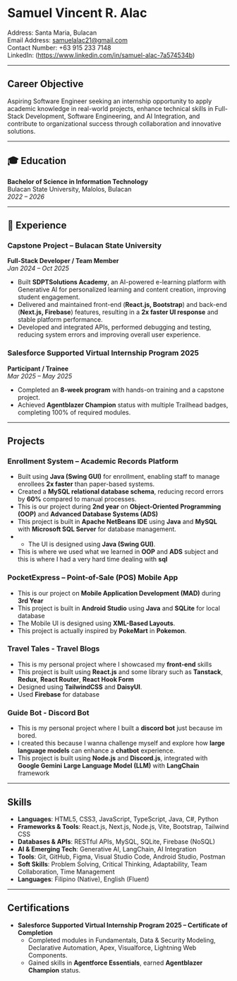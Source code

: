 # Samuel Vincent R. Alac

Address: Santa Maria, Bulacan  
Email Address: samuelalac21@gmail.com  
Contact Number: +63 915 233 7148  
LinkedIn: (https://www.linkedin.com/in/samuel-alac-7a574534b)

---

## Career Objective
Aspiring Software Engineer seeking an internship opportunity to apply academic knowledge in real-world projects, enhance technical skills in Full-Stack Development, Software Engineering, and AI Integration, and contribute to organizational success through collaboration and innovative solutions.

---

## 🎓 Education
**Bachelor of Science in Information Technology**  
Bulacan State University, Malolos, Bulacan  
*2022 – 2026*

---

## 💼 Experience

### Capstone Project – Bulacan State University  
**Full-Stack Developer / Team Member**  
*Jan 2024 – Oct 2025*
- Built **SDPTSolutions Academy**, an AI-powered e-learning platform with Generative AI for personalized learning and content creation, improving student engagement.  
- Delivered and maintained front-end (**React.js, Bootstrap**) and back-end (**Next.js, Firebase**) features, resulting in a **2x faster UI response** and stable platform performance.  
- Developed and integrated APIs, performed debugging and testing, reducing system errors and improving overall user experience.  

### Salesforce Supported Virtual Internship Program 2025  
**Participant / Trainee**  
*Mar 2025 – May 2025*
- Completed an **8-week program** with hands-on training and a capstone project.  
- Achieved **Agentblazer Champion** status with multiple Trailhead badges, completing 100% of required modules.  

---

## Projects

### Enrollment System – Academic Records Platform  
- Built using **Java (Swing GUI)** for enrollment, enabling staff to manage enrollees **2x faster** than paper-based systems.  
- Created a **MySQL relational database schema**, reducing record errors by **60%** compared to manual processes.
- This is our project during **2nd year** on **Object-Oriented Programming (OOP)** and **Advanced Database Systems (ADS)**
- This project is built in **Apache NetBeans IDE** using **Java** and **MySQL** with **Microsoft SQL Server** for database management.
- - The UI is designed using **Java (Swing GUI)**.
- This is where we used what we learned in **OOP** and **ADS** subject and this is where I had a very hard time dealing with **sql**
  
### PocketExpress – Point-of-Sale (POS) Mobile App     
- This is our project on **Mobile Application Development (MAD)** during **3rd Year**
- This project is built in **Android Studio** using **Java** and **SQLite** for local database
- The Mobile UI is designed using **XML-Based Layouts**.
- This project is actually inspired by **PokeMart** in **Pokemon**.

### Travel Tales - Travel Blogs
- This is my personal project where I showcased my **front-end** skills
- This project is built using **React.js** and some library such as **Tanstack**, **Redux**, **React Router**, **React Hook Form**
- Designed using **TailwindCSS** and **DaisyUI**.
- Used **Firebase** for database

### Guide Bot - Discord Bot
- This is my personal project where I built a **discord bot** just because im bored.
- I created this because I wanna challenge myself and explore how **large language models** can enhance a **chatbot** experience.
- This project is built using **Node.js** and **Discord.js**, integrated with **Google Gemini** **Large Language Model (LLM)** with **LangChain** framework

---

## Skills

- **Languages**: HTML5, CSS3, JavaScript, TypeScript, Java, C#, Python  
- **Frameworks & Tools**: React.js, Next.js, Node.js, Vite, Bootstrap, Tailwind CSS  
- **Databases & APIs**: RESTful APIs, MySQL, SQLite, Firebase (NoSQL)  
- **AI & Emerging Tech**: Generative AI, LangChain, AI Integration  
- **Tools**: Git, GitHub, Figma, Visual Studio Code, Android Studio, Postman  
- **Soft Skills**: Problem Solving, Critical Thinking, Adaptability, Team Collaboration, Time Management  
- **Languages**: Filipino (Native), English (Fluent)  

---

## Certifications
- **Salesforce Supported Virtual Internship Program 2025 – Certificate of Completion**  
  - Completed modules in Fundamentals, Data & Security Modeling, Declarative Automation, Apex, Visualforce, Lightning Web Components.  
  - Gained skills in **Agentforce Essentials**, earned **Agentblazer Champion** status.  